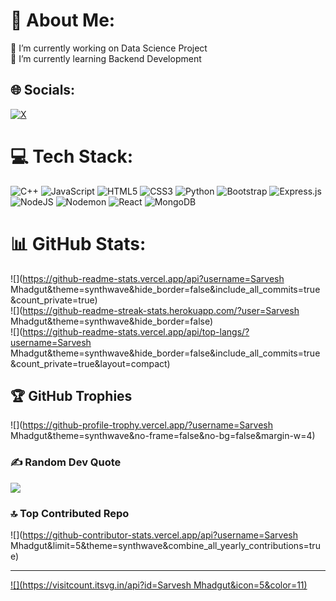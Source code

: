 # 💫 About Me:
🔭 I’m currently working on Data Science Project<br>🌱 I’m currently learning Backend Development


## 🌐 Socials:
[![X](https://img.shields.io/badge/X-black.svg?logo=X&logoColor=white)](https://x.com/sarveshmhadgut) 

# 💻 Tech Stack:
![C++](https://img.shields.io/badge/c++-%2300599C.svg?style=flat&logo=c%2B%2B&logoColor=white) ![JavaScript](https://img.shields.io/badge/javascript-%23323330.svg?style=flat&logo=javascript&logoColor=%23F7DF1E) ![HTML5](https://img.shields.io/badge/html5-%23E34F26.svg?style=flat&logo=html5&logoColor=white) ![CSS3](https://img.shields.io/badge/css3-%231572B6.svg?style=flat&logo=css3&logoColor=white) ![Python](https://img.shields.io/badge/python-3670A0?style=flat&logo=python&logoColor=ffdd54) ![Bootstrap](https://img.shields.io/badge/bootstrap-%238511FA.svg?style=flat&logo=bootstrap&logoColor=white) ![Express.js](https://img.shields.io/badge/express.js-%23404d59.svg?style=flat&logo=express&logoColor=%2361DAFB) ![NodeJS](https://img.shields.io/badge/node.js-6DA55F?style=flat&logo=node.js&logoColor=white) ![Nodemon](https://img.shields.io/badge/NODEMON-%23323330.svg?style=flat&logo=nodemon&logoColor=%BBDEAD) ![React](https://img.shields.io/badge/react-%2320232a.svg?style=flat&logo=react&logoColor=%2361DAFB) ![MongoDB](https://img.shields.io/badge/MongoDB-%234ea94b.svg?style=flat&logo=mongodb&logoColor=white)
# 📊 GitHub Stats:
![](https://github-readme-stats.vercel.app/api?username=Sarvesh Mhadgut&theme=synthwave&hide_border=false&include_all_commits=true&count_private=true)<br/>
![](https://github-readme-streak-stats.herokuapp.com/?user=Sarvesh Mhadgut&theme=synthwave&hide_border=false)<br/>
![](https://github-readme-stats.vercel.app/api/top-langs/?username=Sarvesh Mhadgut&theme=synthwave&hide_border=false&include_all_commits=true&count_private=true&layout=compact)

## 🏆 GitHub Trophies
![](https://github-profile-trophy.vercel.app/?username=Sarvesh Mhadgut&theme=synthwave&no-frame=false&no-bg=false&margin-w=4)

### ✍️ Random Dev Quote
![](https://quotes-github-readme.vercel.app/api?type=horizontal&theme=tokyonight)

### 🔝 Top Contributed Repo
![](https://github-contributor-stats.vercel.app/api?username=Sarvesh Mhadgut&limit=5&theme=synthwave&combine_all_yearly_contributions=true)

---
[![](https://visitcount.itsvg.in/api?id=Sarvesh Mhadgut&icon=5&color=11)](https://visitcount.itsvg.in)

<!-- Proudly created with GPRM ( https://gprm.itsvg.in ) -->
